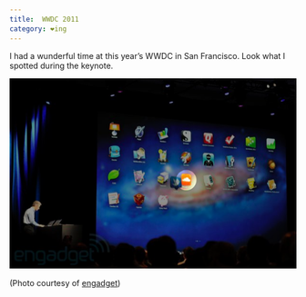 ```yaml
---
title:  WWDC 2011
category: ❤ing
---
```


I had a wunderful time at this year’s WWDC in San Francisco. Look what I
spotted during the keynote.

<div class="image">
  <img src='/img/keynote-soundcloud.png' alt='SoundCloud app on the Keynote' />
</div>

(Photo courtesy of [engadget][engadget])

[engadget]: http://engadget.com
